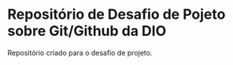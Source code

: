 # Repositório de Desafio de Pojeto sobre Git/Github da DIO
Repositório criado para o desafio de projeto.

